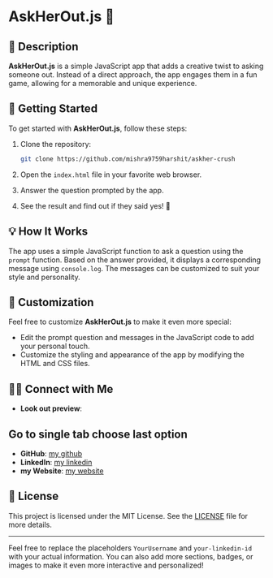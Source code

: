 
# AskHerOut.js 🌹

## 📖 Description

**AskHerOut.js** is a simple JavaScript app that adds a creative twist to asking someone out. Instead of a direct approach, the app engages them in a fun game, allowing for a memorable and unique experience.

## 🚀 Getting Started

To get started with **AskHerOut.js**, follow these steps:

1. Clone the repository:

   ```bash
   git clone https://github.com/mishra9759harshit/askher-crush
   ```

2. Open the `index.html` file in your favorite web browser.

3. Answer the question prompted by the app.

4. See the result and find out if they said yes! 🎉

## 💡 How It Works

The app uses a simple JavaScript function to ask a question using the `prompt` function. Based on the answer provided, it displays a corresponding message using `console.log`. The messages can be customized to suit your style and personality.

## 🎈 Customization

Feel free to customize **AskHerOut.js** to make it even more special:

- Edit the prompt question and messages in the JavaScript code to add your personal touch.
- Customize the styling and appearance of the app by modifying the HTML and CSS files.

## 🧑‍💻 Connect with Me
- **Look out preview**: [](https://astrolove.vercel.app)
## Go to single tab choose last option
- **GitHub**: [my github ](https://github.com/mishra9759harshit)
- **LinkedIn**: [my linkedin](https://www.linkedin.com/in/harshit-mishra-mr-robot)
- **my Website**: [my website](https://mishraharshit.vercel.app)

## 📄 License

This project is licensed under the MIT License. See the [LICENSE](LICENSE) file for more details.

---

Feel free to replace the placeholders `YourUsername` and `your-linkedin-id` with your actual information. You can also add more sections, badges, or images to make it even more interactive and personalized!
```



